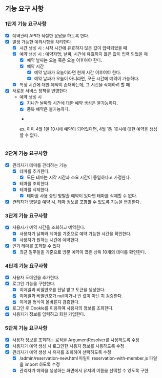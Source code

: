 ## 기능 요구 사항

### 1단계 기능 요구사항

- [x] 예약관리 API가 적절한 응답을 하도록 한다.
- [x] 발생 가능한 예외사항을 처리한다
    - [x] 시간 생성 시 : 시작 시간에 유효하지 않은 값이 입력되었을 때
    - [x] 예약 생성 시 : 예약자명, 날짜, 시간에 유효하지 않은 값이 입력 되었을 때
        - [x] 예약 날짜는 오늘 혹은 오늘 이후여야 한다.
        - [x] 예약 시간
            - [x] 예약 날짜가 오늘이라면 현재 시간 이후여야 한다.
            - [x] 예약 날짜가 오늘이 아니라면, 모든 시간에 예약이 가능하다.
    - [x] 특정 시간에 대한 예약이 존재하는데, 그 시간을 삭제하려 할 때

- [x] 새로운 서비스 정책을 반영한다
    - 예약 생성 시
        - [x] 지나간 날짜와 시간에 대한 예약 생성은 불가능하다.
        - [x] 중복 예약은 불가능하다.
        - ```
      ex. 이미 4월 1일 10시에 예약이 되어있다면, 4월 1일 10시에 대한 예약을 생성할 수 없다.
      ```

### 2단계 기능 요구사항

- [x] 관리자가 테마를 관리하는 기능
    - [x] 테마를 추가한다.
        - [x] 모든 테마는 시작 시간과 소요 시간이 동일하다고 가정한다.
    - [x] 테마를 조회한다.
    - [x] 테마를 삭제한다.
        - [x] 테마를 사용 중인 방탈출 예약이 있다면 테마를 삭제할 수 없다.
- [x] 관리자가 방탈출 예약 시, 테마 정보를 포함할 수 있도록 기능을 변경한다.

### 3단계 기능 요구사항

- [x] 사용자가 예약 시간을 조회하고 예약한다.
    - [x] 사용자가 날짜와 테마를 기준으로 예약 가능한 시간을 확인한다.
    - [x] 사용자가 원하는 시간에 예약한다.

- [x] 인기 테마를 조회할 수 있다
    - [x]  최근 일주일을 기준으로 방문 예약이 많은 상위 10개의 테마를 확인한다.

### 4단계 기능 요구사항

- [x] 사용자 도메인을 추가한다.
- [x] 로그인 기능을 구현한다.
    - [x] 이메일과 비밀번호를 전달 받고 토큰을 생성한다.
    - [x] 이메일과 비밀번호가 null이거나 빈 값이 아닌 지 검증한다.
    - [x] 이메일 형식이 올바른지 검증한다.
- [x] 로그인 후 Cookie를 이용하여 사용자의 정보를 조회한다.
- [x] 사용자가 정보를 입력하고 회원 가입한다.

### 5단계 기능 요구사항

- [x] 사용자 정보를 조회하는 로직을 ArgumentResolver를 사용하도록 수정
- [x] 사용자가 예약 생성 시 로그인한 사용자 정보를 사용하도록 수정
- [x] 관리자가 예약 생성 시 유저를 조회하여 선택하도록 수정
    - [x] /admin/reservation-new.html 파일이 reservation-with-member.js 파일을 import 하도록 수정
    - [x] 관리자가 예약을 생성하는 화면에서 유저의 이름을 선택할 수 있도록 구현
